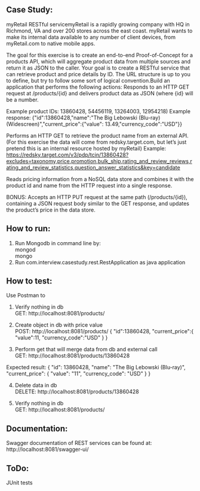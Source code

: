 ## Case Study:
myRetail RESTful servicemyRetail is a rapidly growing company with HQ in Richmond, VA and over 200 stores across the east coast. myRetail wants to make its internal data available to any number of client devices, from myRetail.com to native mobile apps. 

The goal for this exercise is to create an end-to-end Proof-of-Concept for a products API, which will aggregate product data from multiple sources and return it as JSON to the caller. Your goal is to create a RESTful service that can retrieve product and price details by ID. The URL structure is up to you to define, but try to follow some sort of logical convention.Build an application that performs the following actions: 
Responds to an HTTP GET request at /products/{id} and delivers product data as JSON (where {id} will be a number. 

Example product IDs: 13860428, 54456119, 13264003, 12954218) 
Example response: {"id":13860428,"name":"The Big Lebowski (Blu-ray) (Widescreen)","current_price":{"value": 13.49,"currency_code":"USD"}}

Performs an HTTP GET to retrieve the product name from an external API. (For this exercise the data will come from redsky.target.com, but let’s just pretend this is an internal resource hosted by myRetail) 
Example: https://redsky.target.com/v3/pdp/tcin/13860428?excludes=taxonomy,price,promotion,bulk_ship,rating_and_review_reviews,rating_and_review_statistics,question_answer_statistics&key=candidate

Reads pricing information from a NoSQL data store and combines it with the product id and name from the HTTP request into a single response. 

BONUS: Accepts an HTTP PUT request at the same path (/products/{id}), containing a JSON request body similar to the GET response, and updates the product’s price in the data store. 

## How to run: 
1. Run Mongodb in command line by: <br />
mongod <br />
mongo
2. Run com.interview.casestudy.rest.RestApplication as java application 

## How to test:
Use Postman to

1. Verify nothing in db <br />
GET: http://localhost:8081/products/

2. Create object in db with price value <br />
POST: http://localhost:8081/products/
{
   "id":13860428,
   "current_price":{
      "value":11,
      "currency_code":"USD"
   }
}

3. Perform get that will merge data from db and external call <br />
GET: http://localhost:8081/products/13860428

Expected result: 
{
    "id": 13860428,
    "name": "The Big Lebowski (Blu-ray)",
    "current_price": {
        "value": "11",
        "currency_code": "USD"
    }
}

4. Delete data in db <br />
DELETE: http://localhost:8081/products/13860428

5. Verify nothing in db <br />
GET: http://localhost:8081/products/

## Documentation:
Swagger documentation of REST services can be found at: http://localhost:8081/swagger-ui/

## ToDo:
JUnit tests
